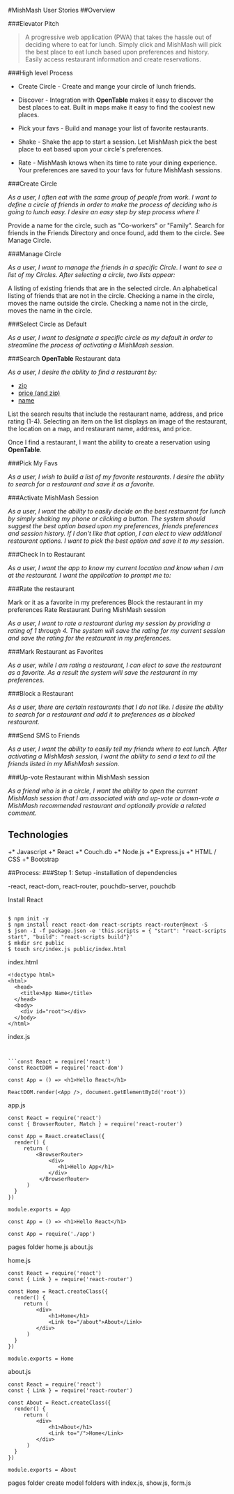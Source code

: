 #MishMash User Stories
##Overview

###Elevator Pitch

>A progressive web application (PWA) that takes the hassle out of deciding where to eat for lunch. Simply click and MishMash will pick the best place to eat lunch based upon preferences and history. Easily access restaurant information and create reservations.

###High level Process

- Create Circle - Create and mange your circle of lunch friends.

- Discover - Integration with **OpenTable** makes it easy to discover the best places to eat. Built in maps make it easy to find the coolest new places.

- Pick your favs - Build and manage your list of favorite restaurants.

- Shake - Shake the app to start a session. Let MishMash pick the best place to eat based upon your circle's preferences.

- Rate - MishMash knows when its time to rate your dining experience. Your preferences are saved to your favs for future MishMash sessions.

###Create Circle

_As a user, I often eat with the same group of people from work. I want to define a circle of friends in order to make the process of deciding who is going to lunch easy. I desire an easy step by step process where I:_

Provide a name for the circle, such as "Co-workers" or "Family".
Search for friends in the Friends Directory and once found, add them to the circle.
See Manage Circle.

###Manage Circle

_As a user, I want to manage the friends in a specific Circle. I want to see a list of my Circles. After selecting a circle, two lists appear:_

A listing of existing friends that are in the selected circle.
An alphabetical listing of friends that are not in the circle.
Checking a name in the circle, moves the name outside the circle. Checking a name not in the circle, moves the name in the circle.

###Select Circle as Default

_As a user, I want to designate a specific circle as my default in order to streamline the process of activating a MishMash session._

###Search **OpenTable** Restaurant data

_As a user, I desire the ability to find a restaurant by:_

- [zip](http://opentable.herokuapp.com/api/restaurants?zip=29466)
- [price (and zip)](http://opentable.herokuapp.com/api/restaurants?zip=29464&price=2)
- [name](http://opentable.herokuapp.com/api/restaurants?name=red%20drum)

List the search results that include the restaurant name, address, and price rating (1-4). Selecting an item on the list displays an image of the restaurant, the location on a map, and restaurant name, address, and price.

Once I find a restaurant, I want the ability to create a reservation using **OpenTable**.

###Pick My Favs

_As a user, I wish to build a list of my favorite restaurants. I desire the ability to search for a restaurant and save it as a favorite._

###Activate MishMash Session

_As a user, I want the ability to easily decide on the best restaurant for lunch by simply shaking my phone or clicking a button. The system should suggest the best option based upon my preferences, friends preferences and session history. If I don't like that option, I can elect to view additional restaurant options. I want to pick the best option and save it to my session._

###Check In to Restaurant

_As a user, I want the app to know my current location and know when I am at the restaurant. I want the application to prompt me to:_

###Rate the restaurant

Mark or it as a favorite in my preferences
Block the restaurant in my preferences
Rate Restaurant During MishMash session

_As a user, I want to rate a restaurant during my session by providing a rating of 1 through 4. The system will save the rating for my current session and save the rating for the restaurant in my preferences._

###Mark Restaurant as Favorites

_As a user, while I am rating a restaurant, I can elect to save the restaurant as a favorite. As a result the system will save the restaurant in my preferences._

###Block a Restaurant

_As a user, there are certain restaurants that I do not like. I desire the ability to search for a restaurant and add it to preferences as a blocked restaurant._

###Send SMS to Friends

_As a user, I want the ability to easily tell my friends where to eat lunch. After activating a MishMash session, I want the ability to send a text to all the friends listed in my MishMash session._

###Up-vote Restaurant within MishMash session

_As a friend who is in a circle, I want the ability to open the current MishMash session that I am associated with and up-vote or down-vote a MishMash recommended restaurant and optionally provide a related comment._

## Technologies
 +* Javascript
 +* React
 +* Couch.db
 +* Node.js
 +* Express.js
 +* HTML / CSS
 +* Bootstrap


##Process:
###Step 1: Setup
-installation of dependencies

-react, react-dom, react-router, pouchdb-server, pouchdb

Install React

```

$ npm init -y
$ npm install react react-dom react-scripts react-router@next -S
$ json -I -f package.json -e 'this.scripts = { "start": "react-scripts start", "build": "react-scripts build"}'
$ mkdir src public
$ touch src/index.js public/index.html

```
index.html

```
<!doctype html>
<html>
  <head>
    <title>App Name</title>
  </head>
  <body>
    <div id="root"></div>
  </body>
</html>

```
index.js

```


```const React = require('react')
const ReactDOM = require('react-dom')

const App = () => <h1>Hello React</h1>

ReactDOM.render(<App />, document.getElementById('root'))

```
app.js

```
const React = require('react')
const { BrowserRouter, Match } = require('react-router')

const App = React.createClass({
  render() {
     return (
         <BrowserRouter>
             <div>
                <h1>Hello App</h1>
             </div>
          </BrowserRouter>
      )
  }
})

module.exports = App
```

```
const App = () => <h1>Hello React</h1>

const App = require('./app')

```


pages folder
home.js
about.js

home.js
```
const React = require('react')
const { Link } = require('react-router')

const Home = React.createClass({
  render() {
     return (
         <div>
             <h1>Home</h1>
             <Link to="/about">About</Link>
         </div>
      )
  }
})

module.exports = Home
```
about.js

```
const React = require('react')
const { Link } = require('react-router')

const About = React.createClass({
  render() {
     return (
         <div>
             <h1>About</h1>
             <Link to="/">Home</Link>
         </div>
      )
  }
})

module.exports = About
```

pages folder create model folders with index.js, show.js, form.js
